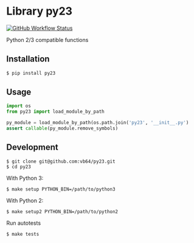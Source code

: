 # Library py23
[![GitHub Workflow Status](https://img.shields.io/github/workflow/status/vb64/py23/Py23?label=Python%202.7%203.6%203.7%203.8%203.9%203.10&style=plastic)](https://github.com/vb64/py23/actions?query=workflow%3A%22Py23%22)

Python 2/3 compatible functions

## Installation

```bash
$ pip install py23
```

## Usage

```python
import os
from py23 import load_module_by_path

py_module = load_module_by_path(os.path.join('py23', '__init__.py')
assert callable(py_module.remove_symbols)
```

## Development

```
$ git clone git@github.com:vb64/py23.git
$ cd py23
```
With Python 3:
```
$ make setup PYTHON_BIN=/path/to/python3
```
With Python 2:
```
$ make setup2 PYTHON_BIN=/path/to/python2
```
Run autotests
```
$ make tests
```
